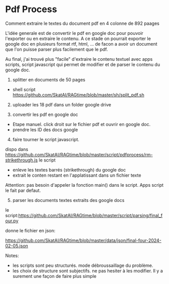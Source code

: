 # Pdf Process
Comment extraire le textes du document pdf en 4 colonne de 892 paages

L'idée generale est de convertir le pdf en google doc pour pouvoir l'exporter ou en extraire le contenu.
A ce stade on pourrait exporter le google doc en plusieurs format rtf, html, ... de facon a avoir un document que l'on puisse parser plus facilement que le pdf.

Au final, j'ai trouvé plus "facile"  d'extraire le contenu textuel avec apps scripts, script javascript qui permet de modifier et de parser le contenu du google doc.

1) splitter en documents de 50 pages

- shell script https://github.com/SkatAI/RAGtime/blob/master/sh/split_pdf.sh

2) uploader les 18 pdf dans un folder google drive

3) convertir les pdf en google doc

- Etape manuel. click droit sur le fichier pdf et ouvrir en google doc.
- prendre les ID des docs google


4) faire tourner le script javascript.

dispo dans https://github.com/SkatAI/RAGtime/blob/master/script/pdfprocess/rm-strikethrough.js
le script
- enleve les textes barrés (strikethrough) du google doc
- extrait le conten restant en l'applatissant dans un fichier texte

Attention: pas besoin d'appeler la fonction main() dans le script. Apps script le fait par defaut.

5) parser les documents textes extraits des google docs

le script:https://github.com/SkatAI/RAGtime/blob/master/script/parsing/final_four.py

donne le fichier en json:

https://github.com/SkatAI/RAGtime/blob/master/data/json/final-four-2024-02-05.json


Notes:
- les scripts sont peu structurés. mode débroussaillage du problème.
- les choix de structure sont subjectifs. ne pas hesiter à les modifier. Il y a surement une façon de faire plus simple




